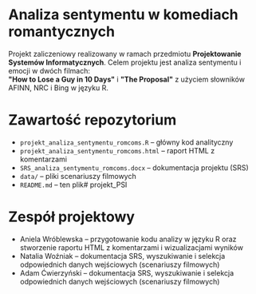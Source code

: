 # Analiza sentymentu w komediach romantycznych 

Projekt zaliczeniowy realizowany w ramach przedmiotu **Projektowanie Systemów Informatycznych**. Celem projektu jest analiza sentymentu i emocji w dwóch filmach:  
**"How to Lose a Guy in 10 Days"** i **"The Proposal"** z użyciem słowników AFINN, NRC i Bing w języku R.

# Zawartość repozytorium
- `projekt_analiza_sentymentu_romcoms.R` – główny kod analityczny
- `projekt_analiza_sentymentu_romcoms.html` – raport HTML z komentarzami
- `SRS_analiza_sentymentu_romcoms.docx` – dokumentacja projektu (SRS)
- `data/` – pliki scenariuszy filmowych
- `README.md` – ten plik# projekt_PSI

# Zespół projektowy
- Aniela Wróblewska –  przygotowanie kodu analizy w języku R oraz stworzenie raportu HTML z komentarzami i wizualizacjami wyników
- Natalia Woźniak – dokumentacja SRS, wyszukiwanie i selekcja odpowiednich danych wejściowych (scenariuszy filmowych)
- Adam Ćwierzyński – dokumentacja SRS, wyszukiwanie i selekcja odpowiednich danych wejściowych (scenariuszy filmowych)
